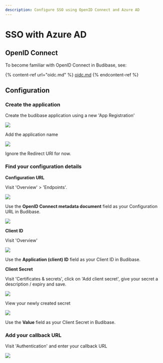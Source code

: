 ```yaml
---
description: Configure SSO using OpenID Connect and Azure AD
---
```


# SSO with Azure AD

## OpenID Connect

To become familiar with OpenID Connect in Budibase, see:

{% content-ref url="oidc.md" %}
[oidc.md](oidc.md)
{% endcontent-ref %}

## Configuration

### Create the application

Create the budibase application using a new 'App Registration'

![](../../../.gitbook/assets/add-application.png)

Add the application name

![](../../../.gitbook/assets/add-application-2.png)

Ignore the Redirect URI for now.

### Find your configuration details

**Configuration URL**

Visit 'Overview' > 'Endpoints'.

![](../../../.gitbook/assets/configurationurl0.png)

Use the **OpenID Connect metadata document** field as your Configuration URL in Budibase.

![](../../../.gitbook/assets/configurationurl.png)

**Client ID**

Visit 'Overview'

![](../../../.gitbook/assets/clientid.png)

Use the **Application (client) ID** field as your Client ID in Budibase.

**Client Secret**

Visit 'Certificates & secrets', click on 'Add client secret', give your secret a description / expiry and save.

![](../../../.gitbook/assets/clientsecret.png)

View your newly created secret

![](../../../.gitbook/assets/clientsecret2.png)

Use the **Value** field as your Client Secret in Budibase.

### Add your callback URL

Visit 'Authentication' and enter your callback URL

![](<../../../.gitbook/assets/callback (2).png>)

